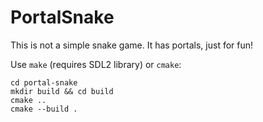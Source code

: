# PortalSnake
This is not a simple snake game. It has portals, just for fun!

Use `make` (requires SDL2 library) or `cmake`:

```
cd portal-snake
mkdir build && cd build
cmake ..
cmake --build .
```

